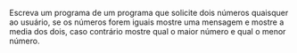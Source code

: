 Escreva um programa de um programa que solicite dois números quaisquer ao usuário, se os números forem iguais mostre uma mensagem e mostre a media dos dois, caso contrário mostre qual o maior número e qual o menor número. 
